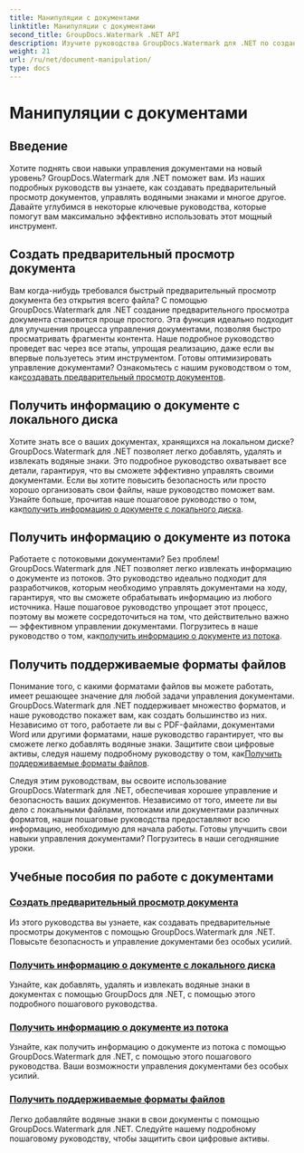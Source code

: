 ```yaml
---
title: Манипуляции с документами
linktitle: Манипуляции с документами
second_title: GroupDocs.Watermark .NET API
description: Изучите руководства GroupDocs.Watermark для .NET по созданию предварительного просмотра документов и управлению водяными знаками. Повышение безопасности и управления документами.
weight: 21
url: /ru/net/document-manipulation/
type: docs
---
```

# Манипуляции с документами

## Введение

Хотите поднять свои навыки управления документами на новый уровень? GroupDocs.Watermark для .NET поможет вам. Из наших подробных руководств вы узнаете, как создавать предварительный просмотр документов, управлять водяными знаками и многое другое. Давайте углубимся в некоторые ключевые руководства, которые помогут вам максимально эффективно использовать этот мощный инструмент.


## Создать предварительный просмотр документа
 Вам когда-нибудь требовался быстрый предварительный просмотр документа без открытия всего файла? С помощью GroupDocs.Watermark для .NET создание предварительного просмотра документа становится проще простого. Эта функция идеально подходит для улучшения процесса управления документами, позволяя быстро просматривать фрагменты контента. Наше подробное руководство проведет вас через все этапы, упрощая реализацию, даже если вы впервые пользуетесь этим инструментом. Готовы оптимизировать управление документами? Ознакомьтесь с нашим руководством о том, как[создавать предварительный просмотр документов](./generate-document-preview/).

## Получить информацию о документе с локального диска
Хотите знать все о ваших документах, хранящихся на локальном диске? GroupDocs.Watermark для .NET позволяет легко добавлять, удалять и извлекать водяные знаки. Это подробное руководство охватывает все детали, гарантируя, что вы сможете эффективно управлять своими документами. Если вы хотите повысить безопасность или просто хорошо организовать свои файлы, наше руководство поможет вам. Узнайте больше, прочитав наше пошаговое руководство о том, как[получить информацию о документе с локального диска](./get-document-info-local-disk/).

## Получить информацию о документе из потока
 Работаете с потоковыми документами? Без проблем! GroupDocs.Watermark для .NET позволяет легко извлекать информацию о документе из потоков. Это руководство идеально подходит для разработчиков, которым необходимо управлять документами на ходу, гарантируя, что вы сможете обрабатывать информацию из любого источника. Наше пошаговое руководство упрощает этот процесс, поэтому вы можете сосредоточиться на том, что действительно важно — эффективном управлении документами. Погрузитесь в наше руководство о том, как[получить информацию о документе из потока](./get-document-info-stream/).

## Получить поддерживаемые форматы файлов
 Понимание того, с какими форматами файлов вы можете работать, имеет решающее значение для любой задачи управления документами. GroupDocs.Watermark для .NET поддерживает множество форматов, и наше руководство покажет вам, как создать большинство из них. Независимо от того, работаете ли вы с PDF-файлами, документами Word или другими форматами, наше руководство гарантирует, что вы сможете легко добавлять водяные знаки. Защитите свои цифровые активы, следуя нашему подробному руководству о том, как[Получить поддерживаемые форматы файлов](./get-supported-file-formats/).

Следуя этим руководствам, вы освоите использование GroupDocs.Watermark для .NET, обеспечивая хорошее управление и безопасность ваших документов. Независимо от того, имеете ли вы дело с локальными файлами, потоками или документами различных форматов, наши пошаговые руководства предоставляют всю информацию, необходимую для начала работы. Готовы улучшить свои навыки управления документами? Погрузитесь в наши сегодняшние уроки.
## Учебные пособия по работе с документами
### [Создать предварительный просмотр документа](./generate-document-preview/)
Из этого руководства вы узнаете, как создавать предварительные просмотры документов с помощью GroupDocs.Watermark для .NET. Повысьте безопасность и управление документами без особых усилий.
### [Получить информацию о документе с локального диска](./get-document-info-local-disk/)
Узнайте, как добавлять, удалять и извлекать водяные знаки в документах с помощью GroupDocs для .NET, с помощью этого подробного пошагового руководства.
### [Получить информацию о документе из потока](./get-document-info-stream/)
Узнайте, как получить информацию о документе из потока с помощью GroupDocs.Watermark для .NET, с помощью этого пошагового руководства. Ваши возможности управления документами без особых усилий.
### [Получить поддерживаемые форматы файлов](./get-supported-file-formats/)
Легко добавляйте водяные знаки в свои документы с помощью GroupDocs.Watermark для .NET. Следуйте нашему подробному пошаговому руководству, чтобы защитить свои цифровые активы.